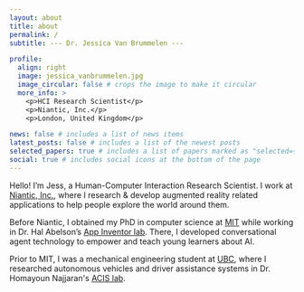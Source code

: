 ```yaml
---
layout: about
title: about
permalink: /
subtitle: --- Dr. Jessica Van Brummelen ---

profile:
  align: right
  image: jessica_vanbrummelen.jpg
  image_circular: false # crops the image to make it circular
  more_info: >
    <p>HCI Research Scientist</p>
    <p>Niantic, Inc.</p>
    <p>London, United Kingdom</p>

news: false # includes a list of news items
latest_posts: false # includes a list of the newest posts
selected_papers: true # includes a list of papers marked as "selected={true}"
social: true # includes social icons at the bottom of the page
---
```


Hello! I’m Jess, a Human-Computer Interaction Research Scientist. I work at <a href="https://nianticlabs.com/">Niantic, Inc.</a>, where I research & develop augmented reality related applications to help people explore the world around them.

Before Niantic, I obtained my PhD in computer science at <a href="https://web.mit.edu/">MIT</a> while working in Dr. Hal Abelson’s <a href="https://appinventor.mit.edu/">App Inventor lab</a>. There, I developed conversational agent technology to empower and teach young learners about AI.

Prior to MIT, I was a mechanical engineering student at <a href="https://www.ubc.ca/">UBC</a>, where I researched autonomous vehicles and driver assistance systems in Dr. Homayoun Najjaran's <a href="https://acis.ok.ubc.ca/">ACIS lab</a>.
